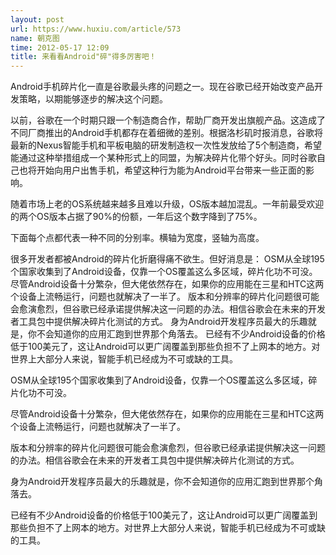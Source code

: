 ```yaml
---
layout: post
url: https://www.huxiu.com/article/573
name: 朝克图
time: 2012-05-17 12:09
title: 来看看Android"碎"得多厉害吧！
---
```

Android手机碎片化一直是谷歌最头疼的问题之一。现在谷歌已经开始改变产品开发策略，以期能够逐步的解决这个问题。

以前，谷歌在一个时期只跟一个制造商合作，帮助厂商开发出旗舰产品。这造成了不同厂商推出的Android手机都存在着细微的差别。根据洛杉矶时报消息，谷歌将最新的Nexus智能手机和平板电脑的研发制造权一次性发放给了5个制造商，希望能通过这种举措组成一个某种形式上的同盟，为解决碎片化带个好头。同时谷歌自己也将开始向用户出售手机，希望这种行为能为Android平台带来一些正面的影响。

随着市场上老的OS系统越来越多且难以升级，OS版本越加混乱。一年前最受欢迎的两个OS版本占据了90%的份额，一年后这个数字降到了75%。

下面每个点都代表一种不同的分别率。横轴为宽度，竖轴为高度。

很多开发者都被Android的碎片化折磨得痛不欲生。但好消息是： OSM从全球195个国家收集到了Android设备，仅靠一个OS覆盖这么多区域，碎片化功不可没。 尽管Android设备十分繁杂，但大佬依然存在，如果你的应用能在三星和HTC这两个设备上流畅运行，问题也就解决了一半了。 版本和分辨率的碎片化问题很可能会愈演愈烈，但谷歌已经承诺提供解决这一问题的办法。相信谷歌会在未来的开发者工具包中提供解决碎片化测试的方式。 身为Android开发程序员最大的乐趣就是，你不会知道你的应用汇跑到世界那个角落去。 已经有不少Android设备的价格低于100美元了，这让Android可以更广阔覆盖到那些负担不了上网本的地方。对世界上大部分人来说，智能手机已经成为不可或缺的工具。

OSM从全球195个国家收集到了Android设备，仅靠一个OS覆盖这么多区域，碎片化功不可没。

尽管Android设备十分繁杂，但大佬依然存在，如果你的应用能在三星和HTC这两个设备上流畅运行，问题也就解决了一半了。

版本和分辨率的碎片化问题很可能会愈演愈烈，但谷歌已经承诺提供解决这一问题的办法。相信谷歌会在未来的开发者工具包中提供解决碎片化测试的方式。

身为Android开发程序员最大的乐趣就是，你不会知道你的应用汇跑到世界那个角落去。

已经有不少Android设备的价格低于100美元了，这让Android可以更广阔覆盖到那些负担不了上网本的地方。对世界上大部分人来说，智能手机已经成为不可或缺的工具。

